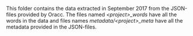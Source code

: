 This folder contains the data extracted in September 2017 from the JSON-files provided by Oracc. The files named *\<project\>_words* have all the words in the data and files names *metadata/\<project\>_meta* have all the metadata provided in the JSON-files.
